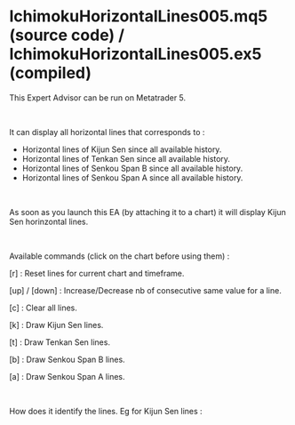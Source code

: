 # IchimokuHorizontalLines005.mq5 (source code) / IchimokuHorizontalLines005.ex5 (compiled)

This Expert Advisor can be run on Metatrader 5.

<br/>

It can display all horizontal lines that corresponds to :

- Horizontal lines of Kijun Sen since all available history.
- Horizontal lines of Tenkan Sen since all available history.
- Horizontal lines of Senkou Span B since all available history.
- Horizontal lines of Senkou Span A since all available history.

<br/>

As soon as you launch this EA (by attaching it to a chart) it will display Kijun Sen horinzontal lines.

<br/>

Available commands (click on the chart before using them) :

[r] : Reset lines for current chart and timeframe.

[up] / [down] : Increase/Decrease nb of consecutive same value for a line.

[c] : Clear all lines.

[k] : Draw Kijun Sen lines.

[t] : Draw Tenkan Sen lines.

[b] : Draw Senkou Span B lines.

[a] : Draw Senkou Span A lines.

<br/>

How does it identify the lines. Eg for Kijun Sen lines :


